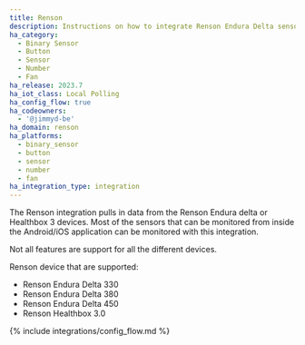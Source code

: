 ```yaml
---
title: Renson
description: Instructions on how to integrate Renson Endura Delta sensors into Home Assistant.
ha_category:
  - Binary Sensor
  - Button
  - Sensor
  - Number
  - Fan
ha_release: 2023.7
ha_iot_class: Local Polling
ha_config_flow: true
ha_codeowners:
  - '@jimmyd-be'
ha_domain: renson
ha_platforms:
  - binary_sensor
  - button
  - sensor
  - number
  - fan
ha_integration_type: integration
---
```


The Renson integration pulls in data from the Renson Endura delta or Healthbox 3 devices. Most of the sensors that can be monitored from inside the Android/iOS application can be monitored with this integration.

Not all features are support for all the different devices.

Renson device that are supported:
- Renson Endura Delta 330
- Renson Endura Delta 380
- Renson Endura Delta 450
- Renson Healthbox 3.0

{% include integrations/config_flow.md %}
